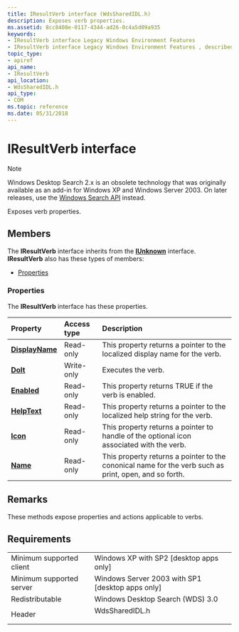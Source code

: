 ```yaml
---
title: IResultVerb interface (WdsSharedIDL.h)
description: Exposes verb properties.
ms.assetid: 8cc8408e-0117-4344-ad26-0c4a5d09a935
keywords:
- IResultVerb interface Legacy Windows Environment Features
- IResultVerb interface Legacy Windows Environment Features , described
topic_type:
- apiref
api_name:
- IResultVerb
api_location:
- WdsSharedIDL.h
api_type:
- COM
ms.topic: reference
ms.date: 05/31/2018
---
```


# IResultVerb interface

> [!NOTE]
> Windows Desktop Search 2.x is an obsolete technology that was originally available as an add-in for Windows XP and Windows Server 2003. On later releases, use the [Windows Search API](../search/-search-reference-entry-page.md) instead. 

Exposes verb properties.

## Members

The **IResultVerb** interface inherits from the [**IUnknown**](https://docs.microsoft.com/windows/desktop/api/unknwn/nn-unknwn-iunknown) interface. **IResultVerb** also has these types of members:

-   [Properties](#properties)

### Properties

The **IResultVerb** interface has these properties.



| Property                                                             | Access type           | Description                                                                                                       |
|:---------------------------------------------------------------------|:----------------------|:------------------------------------------------------------------------------------------------------------------|
| [**DisplayName**](-search-2x-iresultverb-displayname.md)<br/> | Read-only<br/>  | This property returns a pointer to the localized display name for the verb. <br/>                           |
| [**DoIt**](-search-2x-iresultverb-doit.md)<br/>               | Write-only<br/> | Executes the verb. <br/>                                                                                    |
| [**Enabled**](-search-2x-iresultverb-enabled.md)<br/>         | Read-only<br/>  | This property returns TRUE if the verb is enabled. <br/>                                                    |
| [**HelpText**](-search-2x-iresultverb-helptext.md)<br/>       | Read-only<br/>  | This property returns a pointer to the localized help string for the verb. <br/>                            |
| [**Icon**](-search-2x-iresultverb-icon.md)<br/>               | Read-only<br/>  | This property returns a pointer to handle of the optional icon associated with the verb. <br/>              |
| [**Name**](-search-2x-iresultverb-name.md)<br/>               | Read-only<br/>  | This property returns a pointer to the cononical name for the verb such as print, open, and so forth. <br/> |



 

## Remarks

These methods expose properties and actions applicable to verbs.

## Requirements



|                                     |                                                                                           |
|-------------------------------------|-------------------------------------------------------------------------------------------|
| Minimum supported client<br/> | Windows XP with SP2 \[desktop apps only\]<br/>                                      |
| Minimum supported server<br/> | Windows Server 2003 with SP1 \[desktop apps only\]<br/>                             |
| Redistributable<br/>          | Windows Desktop Search (WDS) 3.0<br/>                                               |
| Header<br/>                   | <dl> <dt>WdsSharedIDL.h</dt> </dl> |



 

 





